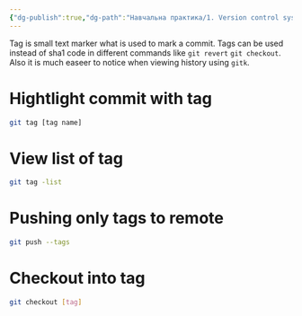 ```yaml
---
{"dg-publish":true,"dg-path":"Навчальна практика/1. Version control system/7. Tags.md","permalink":"/navchalna-praktika/1-version-control-system/7-tags/"}
---
```


Tag is small text marker what is used to mark a commit. 
Tags can be used instead of sha1 code in different commands like `git revert` `git checkout`. Also it is much easeer to notice when viewing history using `gitk`.  
# Hightlight commit with tag
```sh
git tag [tag name]
```
# View list of tag
```sh
git tag -list
```
# Pushing only tags to remote
```sh
git push --tags
```
# Checkout into tag
```sh
git checkout [tag]
```
